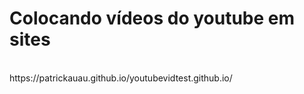 <h1> Colocando vídeos do youtube em sites</h1>
<br> https://patrickauau.github.io/youtubevidtest.github.io/
